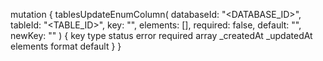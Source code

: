 mutation {
    tablesUpdateEnumColumn(
        databaseId: "<DATABASE_ID>",
        tableId: "<TABLE_ID>",
        key: "",
        elements: [],
        required: false,
        default: "<DEFAULT>",
        newKey: ""
    ) {
        key
        type
        status
        error
        required
        array
        _createdAt
        _updatedAt
        elements
        format
        default
    }
}
